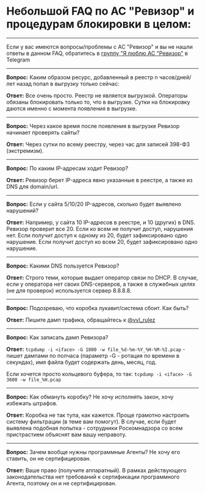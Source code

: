 # Небольшой FAQ по АС "Ревизор" и процедурам блокировки в целом:
***
Если у вас имеются вопросы/проблемы с АС "Ревизор" и вы не нашли ответы в данном FAQ, обратитесь в [группу "Я люблю АС "Ревизор"](https://t.me/i_love_auditor) в Telegram
***
**Вопрос:** Каким образом ресурс, добавленный в реестр n часов/дней/лет назад попал в выгрузку только сейчас:

**Ответ:** Все очень просто. Реестр не является выгрузкой. Операторы обязаны блокировать только то, что в выгрузке. Сутки на блокировку даются именно с момента появления в выгрузке.
***
**Вопрос:** Через какое время после появления в выгрузке Ревизор начинает проверять сайты?

**Ответ:** Через сутки по всему реестру, через час для записей 398-ФЗ (экстремизм).
***
**Вопрос:** По каким IP-адресам ходит Ревизор?

**Ответ:** Ревизор берет IP-адреса явно указанные в реестре, а также из DNS для domain/url.
***
**Вопрос:** Если у сайта 5/10/20 IP-адресов, сколько будет выявлено нарушений?

**Ответ:** Например, у сайта 10 IP-адресов в реестре, и 10 (других) в DNS. Ревизор проверит все 20. Если ко всем не получит доступ, нарушения нет. Если получит доступ к одному из 20, будет зафиксировано одно нарушение. Если получит доступ ко всем 20, будет зафиксировано одно нарушение.
***
**Вопрос:** Какими DNS пользуется Ревизор?

**Ответ:** Строго теми, которые выдает оператор связи по DHCP. В случае, если у оператора нет своих DNS-серверов, а также в служебных целях (не для проверок) используется сервер 8.8.8.8.
***
**Вопрос:** Подозреваю, что коробка лукавит/система сбоит. Как быть?

**Ответ:** Пишите дамп трафика, обращайтесь к [@vvl_rulez](https://t.me/vvl_rulez)
***
**Вопрос:** Как записать дамп Ревизора?

**Ответ:** ```tcpdump -i <iface> -G 1800 -w file_%d-%m-%Y_%H-%M-%I.pcap``` - пишет дампами по полчаса (параметр -G - ротация по времени в секундах), имя файла будет содержать день, месяц, год.

Если хочется просто кольцевого буфера, то так:
```tcpdump -i <iface> -G 3600 -w file_%H.pcap```

***
**Вопрос:** Как обмануть коробку? Не хочу исполнять закон, хочу избежать штрафов.

**Ответ:** Коробка не так тупа, как кажется. Проще грамотно настроить систему фильтрации (в теме вам помогут). В случае, если будет выявлена подобная попытка - сотрудники Роскомнадзора со всем пристрастием объяснят вам вашу неправоту.
***
**Вопрос:** Зачем вообще нужны программные Агенты? Не хочу его ставить, он не сертифицирован.

**Ответ:** Ваше право (получите аппаратный). В рамках действующего законодательства нет требований к сертификации программного Агента, поэтому он и не сертифицирован.
